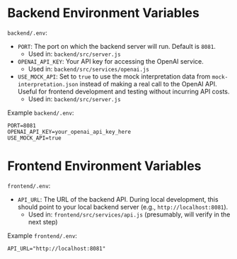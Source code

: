 # Backend Environment Variables

`backend/.env`:
- `PORT`: The port on which the backend server will run. Default is `8081`.
  - Used in: `backend/src/server.js`
- `OPENAI_API_KEY`: Your API key for accessing the OpenAI service.
  - Used in: `backend/src/services/openai.js`
- `USE_MOCK_API`: Set to `true` to use the mock interpretation data from `mock-interpretation.json` instead of making a real call to the OpenAI API. Useful for frontend development and testing without incurring API costs.
  - Used in: `backend/src/server.js`

Example `backend/.env`:
```
PORT=8081
OPENAI_API_KEY=your_openai_api_key_here
USE_MOCK_API=true
```

# Frontend Environment Variables

`frontend/.env`:
- `API_URL`: The URL of the backend API. During local development, this should point to your local backend server (e.g., `http://localhost:8081`).
  - Used in: `frontend/src/services/api.js` (presumably, will verify in the next step)

Example `frontend/.env`:
```
API_URL="http://localhost:8081"
```
